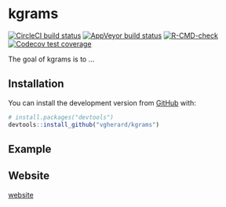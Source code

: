 
<!-- README.md is generated from README.Rmd. Please edit that file -->

# kgrams

<!-- badges: start -->

[![CircleCI build
status](https://circleci.com/gh/vgherard/kgrams.svg?style=svg)](https://circleci.com/gh/vgherard/kgrams)
[![AppVeyor build
status](https://ci.appveyor.com/api/projects/status/github/vgherard/kgrams?branch=main&svg=true)](https://ci.appveyor.com/project/vgherard/kgrams)
[![R-CMD-check](https://github.com/vgherard/kgrams/workflows/R-CMD-check/badge.svg)](https://github.com/vgherard/kgrams/actions)
[![Codecov test
coverage](https://codecov.io/gh/vgherard/kgrams/branch/main/graph/badge.svg)](https://codecov.io/gh/vgherard/kgrams?branch=main)
<!-- badges: end -->

The goal of kgrams is to …

## Installation

You can install the development version from
[GitHub](https://github.com/) with:

``` r
# install.packages("devtools")
devtools::install_github("vgherard/kgrams")
```

## Example

## Website

[website](https://vgherard.github.io/kgrams/)
